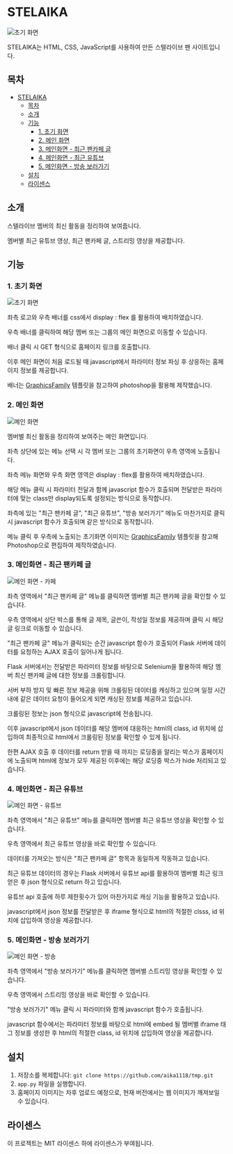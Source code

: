 # STELAIKA

![초기 화면](readme-image/init.jpg)

STELAIKA는 HTML, CSS, JavaScript를 사용하여 만든 스텔라이브 팬 사이트입니다.

## 목차

- [STELAIKA](#stelaika)
  - [목차](#목차)
  - [소개](#소개)
  - [기능](#기능)
    - [1. 초기 화면](#1-초기-화면)
    - [2. 메인 화면](#2-메인-화면)
    - [3. 메인화면 - 최근 팬카페 글](#3-메인화면---최근-팬카페-글)
    - [4. 메인화면 - 최근 유튜브](#4-메인화면---최근-유튜브)
    - [5. 메인화면 - 방송 보러가기](#5-메인화면---방송-보러가기)
  - [설치](#설치)
  - [라이센스](#라이센스)

## 소개

스텔라이브 멤버의 최신 활동을 정리하여 보여줍니다. 

멤버별 최근 유튜브 영상, 최근 팬카페 글, 스트리밍 영상을 제공합니다.

## 기능

### 1. 초기 화면
![초기 화면](readme-image/init.jpg)

좌측 로고와 우측 배너를 css에서 display : flex 를 활용하여 배치하였습니다.

우측 배너를 클릭하여 해당 멤버 또는 그룹의 메인 화면으로 이동할 수 있습니다.

배너 클릭 시 GET 형식으로 홈페이지 링크를 호출합니다. 

이후 메인 화면이 처음 로드될 때 javascript에서 파라미터 정보 파싱 후 상응하는 홈페이지 정보를 제공합니다.

배너는 [GraphicsFamily](https://www.graphicsfamily.com/) 템플릿을 참고하여 photoshop을 활용해 제작했습니다.



### 2. 메인 화면
![메인 화면](readme-image/main.jpg)

멤버별 최신 활동을 정리하여 보여주는 메인 화면입니다. 

좌측 상단에 있는 메뉴 선택 시 각 멤버 또는 그룹의 초기화면이 우측 영역에 노출됩니다.

좌측 메뉴 화면와 우측 화면 영역은 display : flex를 활용하여 배치하였습니다.

해당 메뉴 클릭 시 파라미터 전달과 함께 javascript 함수가 호출되며 전달받은 파라미터에 맞는 class만 display되도록 설정되는 방식으로 동작합니다.

좌측에 있는 "최근 팬카페 글", "최근 유튜브", "방송 보러가기" 메뉴도 마찬가지로 클릭 시 javascript 함수가 호출되며 같은 방식으로 동작합니다.

메뉴 클릭 후 우측에 노출되는 초기화면 이미지는 [GraphicsFamily](https://www.graphicsfamily.com/) 템플릿을 참고해 Photoshop으로 편집하여 제작하였습니다.



### 3. 메인화면 - 최근 팬카페 글
![메인 화면 - 카페](readme-image/cafe.jpg)

좌측 영역에서 "최근 팬카페 글" 메뉴를 클릭하면 멤버별 최근 팬카페 글을 확인할 수 있습니다.

우측 영역에서 상단 박스를 통해 글 제목, 글쓴이, 작성일 정보를 제공하며 클릭 시 해당 글 링크로 이동할 수 있습니다.

"최근 팬카페 글" 메뉴가 클릭되는 순간 javascript 함수가 호출되어 Flask 서버에 데이터를 요청하는 AJAX 호출이 일어나게 됩니다. 

Flask 서버에서는 전달받은 파라미터 정보를 바탕으로 Selenium을 활용하여 해당 멤버 최신 팬카페 글에 대한 정보를 크롤링합니다.

서버 부하 방지 및 빠른 정보 제공을 위해 크롤링된 데이터를 캐싱하고 있으며 일정 시간 내에 같은 데이터 요청이 들어오게 되면 캐싱된 정보를 제공하고 있습니다.

크롤링된 정보는 json 형식으로 javascript에 전송됩니다. 

이후 javascript에서 json 데이터를 해당 멤버에 대응하는 html의 class, id 위치에 삽입하여 최종적으로 html에서 크롤링된 정보를 확인할 수 있게 됩니다.

한편 AJAX 호출 후 데이터를 return 받을 때 까지는 로딩중을 알리는 박스가 홈페이지에 노출되며 html에 정보가 모두 제공된 이후에는 해당 로딩중 박스가 hide 처리되고 있습니다.


### 4. 메인화면 - 최근 유튜브
![메인 화면 - 유튜브](readme-image/youtube.jpg)

좌측 영역에서 "최근 유튜브" 메뉴를 클릭하면 멤버별 최근 유튜브 영상을 확인할 수 있습니다.

우측 영역에서 최근 유튜브 영상을 바로 확인할 수 있습니다.

데이터를 가져오는 방식은 "최근 팬카페 글" 항목과 동일하게 작동하고 있습니다.

최근 유튜브 데이터의 경우는 Flask 서버에서 유튜브 api를 활용하여 멤버별 최근 링크 얻은 후 json 형식으로 return 하고 있습니다.

유튜브 api 호출에 하루 제한횟수가 있어 마찬가지로 캐싱 기능을 활용하고 있습니다.

javascript에서 json 정보를 전달받은 후 iframe 형식으로 html의 적절한 clsss, id 위치에 삽입하여 영상을 제공합니다.

### 5. 메인화면 - 방송 보러가기
![메인 화면 - 방송](readme-image/chzzk.jpg)

좌측 영역에서 "방송 보러가기" 메뉴를 클릭하면 멤버별 스트리밍 영상을 확인할 수 있습니다.

우측 영역에서 스트리밍 영상을 바로 확인할 수 있습니다.

"방송 보러가기" 메뉴 클릭 시 파라미터와 함께 javascript 함수가 호출됩니다.

javascript 함수에서는 파라미터 정보를 바탕으로 html에 embed 될 멤버별 iframe 태그 정보를 생성한 후 html의 적절한 class, id 위치에 삽입하여 영상을 제공합니다.

## 설치

1. 저장소를 복제합니다: `git clone https://github.com/aika1118/tmp.git`
2. `app.py` 파일을 실행합니다.
3. 홈페이지 이미지는 차후 업로드 예정으로, 현재 버전에서는 웹 이미지가 깨져보일 수 있습니다.

## 라이센스

이 프로젝트는 MIT 라이센스 하에 라이센스가 부여됩니다.
